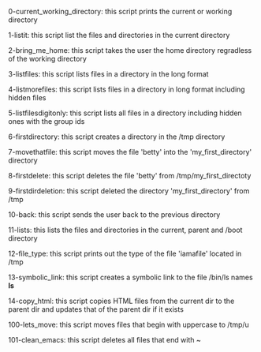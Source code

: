 0-current_working_directory: this script prints the current or working directory

1-listit: this script list the files and directories in the current directory

2-bring_me_home: this script takes the user the home directory regradless of the working directory

3-listfiles: this script lists files in a directory in the long format

4-listmorefiles: this script lists files in a directory in long format including hidden files

5-listfilesdigitonly: this script lists all files in a directory including hidden ones with the group ids

6-firstdirectory: this script creates a directory in the /tmp directory

7-movethatfile: this script moves the file 'betty' into the 'my_first_directory' directory

8-firstdelete: this script deletes the file 'betty' from /tmp/my_first_directoty

9-firstdirdeletion:  this script deleted the directory 'my_first_directory' from /tmp

10-back: this script sends the user back to the previous directory

11-lists: this lists the files and directories in the current, parent and /boot directory

12-file_type: this script prints out the type of the file 'iamafile' located in /tmp

13-symbolic_link: this script creates a symbolic link to the file /bin/ls names __ls__

14-copy_html: this script copies HTML files from the current dir to the parent dir and updates that of the parent dir if it exists

100-lets_move: this script moves files that begin with uppercase to /tmp/u

101-clean_emacs: this script deletes all files that end with ~
